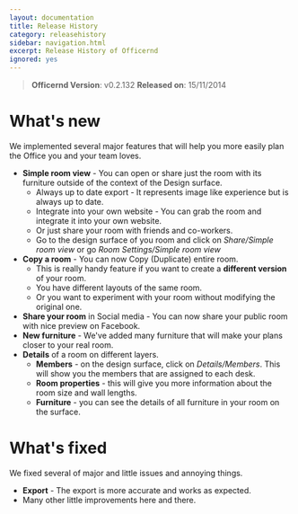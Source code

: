 ```yaml
---
layout: documentation
title: Release History
category: releasehistory
sidebar: navigation.html
excerpt: Release History of Officernd
ignored: yes
---
```


> **Officernd Version**: v0.2.132
> **Released on**: 15/11/2014

# What's new
We implemented several major features that will help you more easily plan the Office you and your team loves.

* **Simple room view** - You can open or share just the room with its furniture outside of the context of the Design surface.
    * Always up to date export - It represents image like experience but is always up to date.
    * Integrate into your own website - You can grab the room and integrate it into your own website.
    * Or just share your room with friends and co-workers.
    * Go to the design surface of you room and click on *Share/Simple room view* or go *Room Settings/Simple room view*
* **Copy a room** - You can now Copy (Duplicate) entire room.
    * This is really handy feature if you want to create a **different version** of your room.
    * You have different layouts of the same room.
    * Or you want to experiment with your room without modifying the original one.
* **Share your room** in Social media - You can now share your public room with nice preview on Facebook.
* **New furniture** - We've added many furniture that will make your plans closer to your real room.
* **Details** of a room on different layers.
    * **Members** - on the design surface, click on *Details/Members*. This will show you the members that are assigned to each desk.
    * **Room properties** - this will give you more information about the room size and wall lengths.
    * **Furniture** - you can see the details of all furniture in your room on the surface.

# What's fixed
We fixed several of major and little issues and annoying things.

* **Export** - The export is more accurate and works as expected.
* Many other little improvements here and there.


